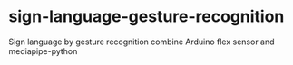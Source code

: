 # sign-language-gesture-recognition
Sign language by gesture recognition combine Arduino flex sensor and mediapipe-python
